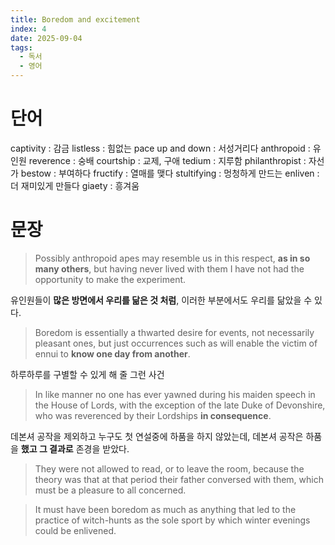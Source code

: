 ```yaml
---
title: Boredom and excitement
index: 4
date: 2025-09-04
tags:
  - 독서
  - 영어
---
```

# 단어

captivity : 감금
listless : 힘없는
pace up and down : 서성거리다
anthropoid  : 유인원
reverence : 숭배
courtship : 교제, 구애
tedium : 지루함
philanthropist : 자선가
bestow : 부여하다
fructify : 열매를 맺다
stultifying : 멍청하게 만드는
enliven : 더 재미있게 만들다
giaety : 흥겨움
# 문장

>Possibly anthropoid apes may resemble us in this
respect, **as in so many others**, but having never
lived with them I have not had the opportunity to
make the experiment.

유인원들이 **많은 방면에서 우리를 닮은 것 처럼**, 이러한 부분에서도 우리를 닮았을 수 있다.

> Boredom is
essentially a thwarted desire for events, not
necessarily pleasant ones, but just occurrences
such as will enable the victim of ennui to **know one
day from another**.

하루하루를 구별할 수 있게 해 줄 그런 사건

> In like manner
no one has ever yawned during his maiden speech
in the House of Lords, with the exception of the
late Duke of Devonshire, who was reverenced by
their Lordships **in consequence**.

데본셔 공작을 제외하고 누구도 첫 연설중에 하품을 하지 않았는데, 데본셔 공작은 하품을 **했고 그 결과로** 존경을 받았다.

>They were not allowed
to read, or to leave the room, because the theory
was that at that period their father conversed with
them, which must be a pleasure to all concerned.

>It must have been boredom as much as anything that
led to the practice of witch-hunts as the sole sport
by which winter evenings could be enlivened.
